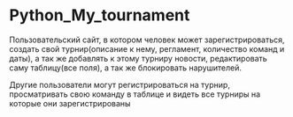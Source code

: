 # Python_My_tournament

Пользовательский сайт, в котором человек может зарегистрироваться, создать свой турнир(описание к нему, регламент, количество команд и даты), 
а так же добавлять к этому турниру новости, редактировать саму таблицу(все поля), а так же блокировать нарушителей.

Другие пользователи могут регистрироваться на турнир, просматривать свою команду в таблице и видеть все турниры на которые они зарегистрированы
